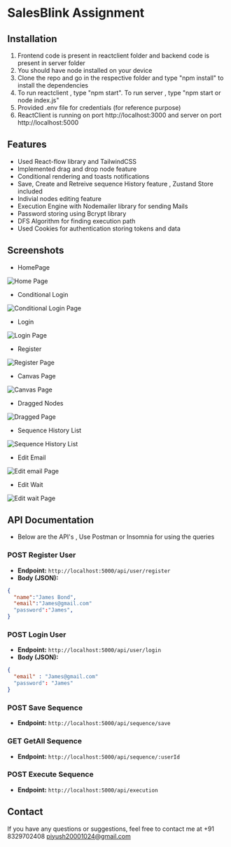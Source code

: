 # SalesBlink Assignment


## Installation
1) Frontend code is present in reactclient folder and backend code is present in server folder
2) You should have node installed on your device
3) Clone the repo and go in the respective folder and type "npm install" to install the dependencies
4) To run reactclient , type "npm start". To run server , type "npm start or node index.js"
5) Provided .env file for credentials (for reference purpose)
6) ReactClient is running on port http://localhost:3000 and server on port http://localhost:5000 

## Features
 - Used React-flow library and TailwindCSS
 - Implemented drag and drop node feature
 - Conditional rendering and toasts notifications
 - Save, Create and Retreive sequence History feature , Zustand Store included
 - Indivial nodes editing feature
 - Execution Engine with Nodemailer library for sending Mails
 - Password storing using Bcrypt library
 - DFS Algorithm for finding execution path
-  Used Cookies for authentication storing tokens and data

## Screenshots
- HomePage
  
![Home Page](/Pics/Homepage.png)

- Conditional Login

![Conditional Login Page](/Pics/ConditionalLogin.png)

- Login

![Login Page](/Pics/Login.png)

- Register

![Register Page](/Pics/Register.png)

- Canvas Page

![Canvas Page](/Pics/CanvasPage.png)

- Dragged Nodes

![Dragged Page](/Pics/Dragged.png)

- Sequence History List

![Sequence History List](/Pics/SequenceHistory.png)

- Edit Email

![Edit email Page](/Pics/EditEmail.png)

- Edit Wait

![Edit wait Page](/Pics/EditWait.png)



## API Documentation
- Below are the API's , Use Postman or Insomnia for using the queries

### POST Register User
- **Endpoint:** `http://localhost:5000/api/user/register`
- **Body (JSON):**

```json
{
  "name":"James Bond",
  "email":"James@gmail.com"
  "password":"James",
}
```
### POST Login User
- **Endpoint:** `http://localhost:5000/api/user/login`
- **Body (JSON):**

```json
{
  "email" : "James@gmail.com"
  "password": "James"
}
```
### POST Save Sequence
- **Endpoint:** `http://localhost:5000/api/sequence/save`

### GET GetAll Sequence
- **Endpoint:** `http://localhost:5000/api/sequence/:userId`

### POST Execute Sequence
- **Endpoint:** `http://localhost:5000/api/execution`

## Contact
If you have any questions or suggestions, feel free to contact me at +91 8329702408 piyush20001024@gmail.com 
